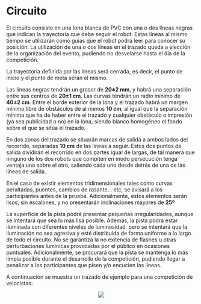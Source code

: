 # Circuito

El circuito consiste en una lona blanca de PVC con una o dos líneas negras que indican la trayectoria que debe seguir el robot. Estas líneas al mismo tiempo se utilizarán como guías que el robot podrá leer para conocer su posición. La utilización de una o dos líneas en el trazado queda a elección de la organización del evento, pudiendo no desvelarse hasta el día de la competición.

La trayectoria definida por las líneas será cerrada, es decir, el punto de inicio y el punto de meta serán el mismo.

Las líneas negras tendrán un grosor de **20±2 mm**, y habrá una separación entre sus centros de **20±1 cm**. Las curvas tendrán un radio mínimo de **40±2 cm**. Entre el borde exterior de la lona y el trazado habrá un margen mínimo libre de obstáculos de al menos **10 cm**, al igual que la separación mínima que ha de haber entre el trazado y cualquier obstáculo o impresión (ya sea publicidad o no) en la lona, siendo blanco homogéneo el fondo sobre el que se sitúa el trazado.

En dos zonas del trazado se situarán marcas de salida a ambos lados del recorrido, separadas **10 cm** de las líneas a seguir. Estos dos puntos de salida dividirán el recorrido en dos partes igual de largas, de tal manera que ninguno de los dos robots que compiten en modo persecución tenga ventaja uno sobre el otro, saliendo cada uno desde detrás de una de las líneas de salida.

En el caso de existir elementos tridimensionales tales como curvas peraltadas, puentes, cambios de rasante... etc, se avisará a los participantes antes de la prueba. Adicionalmente, estos elementos serán lisos, sin escalones, y no presentarán inclinaciones mayores de **25º**

La superficie de la pista podrá presentar pequeñas irregularidades, aunque se intentará que sea lo más lisa posible. Además, la pista podrá estar iluminada con diferentes niveles de luminosidad, pero se intentará que la iluminación no sea agresiva y esté distribuída de forma uniforme a lo largo de todo el circuito. No se garantiza la no exitencia de flashes u otras perturbaciones lumínicas provocadas por el público en ocasiones puntuales. Adicionalmente, se procurará que la pista se mantenga lo más limpia posible durante el desarrollo de la competición, pudiendo llegar a penalizar a los participantes que pisen y/o encucien las líneas.

A continuación se muestra un trazado de ejemplo para una competición de velocistas:

<p align="center"><img src="https://raw.githubusercontent.com/Resaj/basic-circuit-maker/master/images/circuito.bmp"></p>
